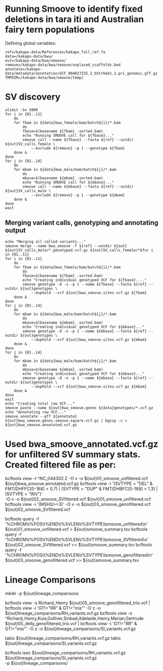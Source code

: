 # Running Smoove to identify fixed deletions in tara iti and Australian fairy tern populations
Defining global variables:
```
ref=/kakapo-data/References/kakapo_full_ref.fa
data=/kakapo-data/bwa/
out=/kakapo-data/bwa/smoove/
remove=/kakapo-data/bwa/smoove/unplaced_scaffolds.bed
annotate=/kakapo-data/metadata/annotation/GCF_004027225.2_bStrHab1.2.pri_genomic.gff.gz
TMPDIR=/kakapo-data/bwa/smoove/temp/
```
# SV discovery
```
ulimit -Sn 5000
for i in {01..11}
    do
    for fbam in ${data}bwa_female/bam/batch${i}/*.bam
        do
        fbase=$(basename ${fbam} .sorted.bam)
        echo "Running SMOOVE call for ${fbase}..."
        smoove call --name ${fbase} --fasta ${ref} --outdir ${out}SV_calls_female \
            --exclude ${remove} -p 1 --genotype ${fbam}
    done &
done
for j in {01..14}
    do
    for mbam in ${data}bwa_male/bam/batch${j}/*.bam
        do
        mbase=$(basename ${mbam} .sorted.bam)
        echo "Running SMOOVE call for ${mbase}..."
        smoove call --name ${mbase} --fasta ${ref} --outdir ${out}SV_calls_male \
            --exclude ${remove} -p 1 --genotype ${mbam}
    done &
done
wait
```
## Merging variant calls, genotyping and annotating output
```
echo "Merging all called variants..."
smoove merge --name bwa_smoove -f ${ref} --outdir ${out} ${out}SV_calls_male/*.genotyped.vcf.gz ${out}SV_calls_female/*$for i in {01..11}
for i in {01..11}
    do
    for fbam in ${data}bwa_female/bam/batch${i}/*.bam
        do
        fbase=$(basename ${fbam} .sorted.bam)
        echo "Creating individual genotyped VCF for ${fbase}...."
        smoove genotype -d -x -p 1 --name ${fbase} --fasta ${ref} --outdir ${out}genotypes \
            --duphold --vcf ${out}bwa_smoove.sites.vcf.gz ${fbam}
    done &
done
for j in {01..14}
    do
    for mbam in ${data}bwa_male/bam/batch${j}/*.bam
        do
        mbase=$(basename ${mbam} .sorted.bam)
        echo "Creating individual genotyped VCF for ${mbase}..."
        smoove genotype -d -x -p 1 --name ${mbase} --fasta ${ref} --outdir ${out}genotypes \
            --duphold --vcf ${out}bwa_smoove.sites.vcf.gz ${mbam}
    done &
done
for j in {01..14}
    do
    for mbam in ${data}bwa_male/bam/batch${j}/*.bam
        do
        mbase=$(basename ${mbam} .sorted.bam)
        echo "Creating individual genotyped VCF for ${mbase}..."
        smoove genotype -d -x -p 1 --name ${mbase} --fasta ${ref} --outdir ${out}genotypes \
            --duphold --vcf ${out}bwa_smoove.sites.vcf.gz ${mbam}
    done &
done
wait
echo "Creating total raw VCF..."
smoove paste --name ${out}bwa_smoove.genos ${data}genotypes/*.vcf.gz
echo "Annotating raw VCF..."
smoove annotate --gff ${annotate} ${out}bwa_smoove.genos.smoove.square.vcf.gz | bgzip -c > ${out}bwa_smoove.annotated.vcf.gz
```
# Used bwa_smoove_annotated.vcf.gz for unfiltered SV summary stats. Created filtered file as per:
bcftools view -t ^NC_044302.2 -O v -o ${out}01_smoove_unfiltered.vcf ${out}bwa_smoove.annotated.vcf.gz
bcftools view -i '(SVTYPE = "DEL" & FMT/DHFFC[0-168] < 0.7) | (SVTYPE = "DUP" & FMT/DHBFC[0-168] > 1.3) | (SVTYPE = "INV")' \
    -O v -o ${out}02_smoove_SVfiltered.vcf ${out}01_smoove_unfiltered.vcf
bcftools view -i '(MSHQ>=3)' -O v -o ${out}03_smoove_genofiltered.vcf ${out}02_smoove_SVfiltered.vcf

bcftools query -f '%CHROM\t%POS\t%END\t%SVLEN\t%SVTYPE\tsmoove_unfiltered\n' ${out}01_smoove_unfiltered.vcf > ${out}smoove_summary.tsv
bcftools query -f '%CHROM\t%POS\t%END\t%SVLEN\t%SVTYPE\tsmoove_SVfiltered\n' ${out}02_smoove_SVfiltered.vcf >> ${out}smoove_summary.tsv
bcftools query -f '%CHROM\t%POS\t%END\t%SVLEN\t%SVTYPE\tsmoove_genofiltered\n' ${out}03_smoove_genofiltered.vcf >> ${out}smoove_summary.tsv


# Lineage Comparisons

mkdir -p ${out}lineage_comparisons

bcftools view -s Richard_Henry ${out}05_smoove_genofiltered_trio.vcf | bcftools view -i 'GT!="RR" & GT!="mis"' -O z -o ${out}lineage_comparisons/RH_variants.vcf.gz
bcftools view -s ^Richard_Henry,Kuia,Gulliver,Sinbad,Adelaide,Henry,Marian,Gertrude ${out}05_delly_genofiltered_trio.vcf | bcftools view -i 'GT!="RR" & GT!="mis"' -O z -o ${out}lineage_comparisons/SI_variants.vcf.gz

tabix ${out}lineage_comparisons/RH_variants.vcf.gz
tabix ${out}lineage_comparisons/SI_variants.vcf.gz

bcftools isec ${out}lineage_comparisons/RH_variants.vcf.gz \
    ${out}lineage_comparisons/SI_variants.vcf.gz \
    -p ${out}lineage_comparisons/